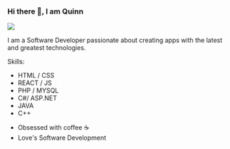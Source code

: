 ### Hi there 👋, I am Quinn
![](https://storage.googleapis.com/gweb-uniblog-publish-prod/original_images/Dino_non-birthday_version.gif)

I am a Software Developer passionate about creating apps with the latest and greatest technologies. 

Skills: 
* HTML / CSS 
* REACT / JS 
* PHP / MYSQL  
* C#/ ASP.NET 
* JAVA
* C++

- Obsessed with coffee ☕ 
- Love's Software Development



